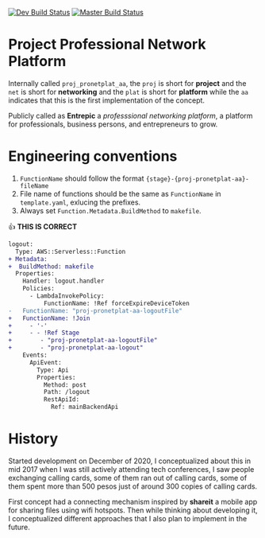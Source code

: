 [![Dev Build Status](https://aprilmintacpineda.semaphoreci.com/badges/sls-proj-pronetplat-aa/branches/dev.svg?style=shields&key=0f205d37-246f-47a6-a059-9d175a48a0dd)](https://aprilmintacpineda.semaphoreci.com/projects/sls-proj-pronetplat-aa)
[![Master Build Status](https://aprilmintacpineda.semaphoreci.com/badges/sls-proj-pronetplat-aa/branches/master.svg?style=shields&key=0f205d37-246f-47a6-a059-9d175a48a0dd)](https://aprilmintacpineda.semaphoreci.com/projects/sls-proj-pronetplat-aa)

# Project Professional Network Platform

Internally called `proj_pronetplat_aa`, the `proj` is short for **project** and the `net` is short for **networking** and the `plat` is short for **platform** while the `aa` indicates that this is the first implementation of the concept.

Publicly called as **Entrepic** a _professsional networking platform_, a platform for professionals, business persons, and entrepreneurs to grow.

# Engineering conventions

1. `FunctionName` should follow the format `{stage}-{proj-pronetplat-aa}-fileName`
2. File name of functions should be the same as `FunctionName` in `template.yaml`, exlucing the prefixes.
3. Always set `Function.Metadata.BuildMethod` to `makefile`.

:+1: **THIS IS CORRECT**

```diff
logout:
  Type: AWS::Serverless::Function
+ Metadata:
+  BuildMethod: makefile
  Properties:
    Handler: logout.handler
    Policies:
      - LambdaInvokePolicy:
          FunctionName: !Ref forceExpireDeviceToken
-   FunctionName: "proj-pronetplat-aa-logoutFile"
+   FunctionName: !Join
+     - '-'
+     - - !Ref Stage
+        - "proj-pronetplat-aa-logoutFile"
+        - "proj-pronetplat-aa-logout"
    Events:
      ApiEvent:
        Type: Api
        Properties:
          Method: post
          Path: /logout
          RestApiId:
            Ref: mainBackendApi
```

# History

Started development on December of 2020, I conceptualized about this in mid 2017 when I was still actively attending tech conferences, I saw people exchanging calling cards, some of them ran out of calling cards, some of them spent more than 500 pesos just of around 300 copies of calling cards.

First concept had a connecting mechanism inspired by **shareit** a mobile app for sharing files using wifi hotspots. Then while thinking about developing it, I conceptualized different approaches that I also plan to implement in the future.